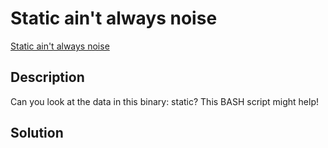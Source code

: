 # Static ain't always noise

[Static ain't always noise](https://play.picoctf.org/practice/challenge/163)

## Description

Can you look at the data in this binary: static? This BASH script might help!

## Solution

